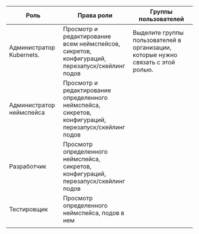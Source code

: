 | Роль                     | Права роли                                                                                            | Группы пользователей |
|--------------------------|-------------------------------------------------------------------------------------------------------| --- |
| Администратор Kubernets. | Просмотр и редактирование всем неймспейсов, сикретов, конфигураций, перезапуск/скейлинг подов         | Выделите группы пользователей в организации, которые нужно связать с этой ролью. |
| Администратор неймспейса | Просмотр и редактирование определенного неймспейса, сикретов, конфигураций, перезапуск/скейлинг подов |                                                                                  |
| Разработчик              | Просмотр определенного неймспейса, сикретов, конфигураций, перезапуск/скейлинг подов                  |                                                                                  |
| Тестировщик              | Просмотр определенного неймспейса, подов в нем                                                        |                                                                                  |
|                          |                                                                                                       |                                                                                  |

